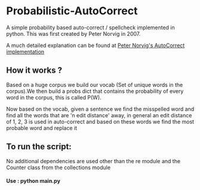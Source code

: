# Probabilistic-AutoCorrect
A simple probability based auto-correct / spellcheck implemented in python. This was first created by Peter Norvig in 2007.

A much detailed explanation can be found at <a href="https://norvig.com/spell-correct.html">Peter Norvig's AutoCorrect implementation</a>

## How it works ?

Based on a huge corpus we build our vocab (Set of unique words in the corpus).We then build a probs dict that contains the probability of every word in the corpus, this is called P(W).

Now based on the vocab, given a sentence we find the misspelled word and find all the words that are 'n edit distance' away, in general an edit distance of 1, 2, 3 is used in auto-correct and based on these words we find the most probable word and replace it

## To run the script:

No additional dependencies are used other than the re module and the Counter class from the collections module

#### Use : python main.py
